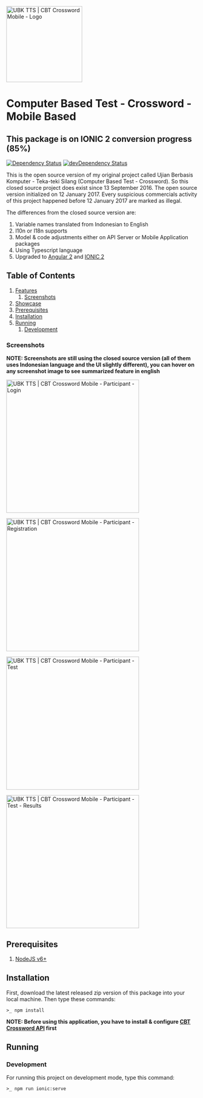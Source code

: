 <img
title="Logo"
alt="UBK TTS | CBT Crossword Mobile - Logo"
src="static/images/logo.png"
width="200"
/>

# Computer Based Test - Crossword - Mobile Based

## This package is on IONIC 2 conversion progress (85%)

[![Dependency Status](https://david-dm.org/labibramadhan/cbt-crossword-mobile.svg)](https://david-dm.org/labibramadhan/cbt-crossword-mobile)
[![devDependency Status](https://david-dm.org/labibramadhan/cbt-crossword-mobile/dev-status.svg)](https://david-dm.org/labibramadhan/cbt-crossword-mobile?type=dev)

This is the open source version of my original project called Ujian Berbasis Komputer - Teka-teki Silang (Computer Based Test - Crossword). So this closed source project does exist since 13 September 2016. The open source version initialized on 12 January 2017. Every suspicious commercials activity of this project happened before 12 January 2017 are marked as illegal.

The differences from the closed source version are:

1. Variable names translated from Indonesian to English
1. I10n or I18n supports
1. Model & code adjustments either on API Server or Mobile Application packages
1. Using Typescript language
1. Upgraded to [Angular 2](http://angular.io) and [IONIC 2](http://ionicframework.com/docs/v2/)

## Table of Contents
1. [Features](https://github.com/labibramadhan/cbt-crossword-web/#features)
    1. [Screenshots](#screenshots)
1. [Showcase](https://github.com/labibramadhan/cbt-crossword-web/#showcase)
1. [Prerequisites](#prerequisites)
1. [Installation](#installation)
1. [Running](#running)
    1. [Development](#development)

### Screenshots
**NOTE: Screenshots are still using the closed source version (all of them uses Indonesian language and the UI slightly different), you can hover on any screenshot image to see summarized feature in english**

<img
title="Participant - Login"
alt="UBK TTS | CBT Crossword Mobile - Participant - Login"
src="static/images/screenshots/SMARTPHONE - Login.png"
width="350"
/>

<img
title="Participant - Registration"
alt="UBK TTS | CBT Crossword Mobile - Participant - Registration"
src="static/images/screenshots/SMARTPHONE - Register.png"
width="350"
/>

<img
title="Participant - Test - Fill an Answer"
alt="UBK TTS | CBT Crossword Mobile - Participant - Test"
src="static/images/screenshots/SMARTPHONE - Peserta - Test - Isi Jawaban.png"
width="350"
/>

<img
title="Participant - Test Results"
alt="UBK TTS | CBT Crossword Mobile - Participant - Test - Results"
src="static/images/screenshots/SMARTPHONE - Peserta - Test - Nilai.png"
width="350"
/>

## Prerequisites
1. [NodeJS v6+](https://nodejs.org/en/download/)

## Installation
First, download the latest released zip version of this package into your local machine. Then type these commands:
```
>_ npm install
```

**NOTE: Before using this application, you have to install & configure [CBT Crossword API](https://github.com/labibramadhan/cbt-crossword-api) first**

## Running

### Development
For running this project on development mode, type this command:
```
>_ npm run ionic:serve
```
